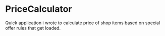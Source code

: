 # PriceCalculator

Quick application i wrote to calculate price of shop items based on special offer rules that get loaded.
